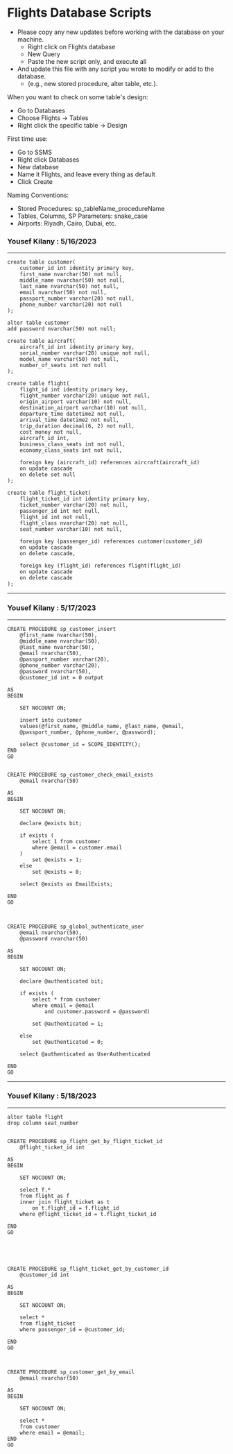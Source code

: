 # Flights Database Scripts
- Please copy any new updates before working with the database on your machine.
	+ Right click on Flights database
	+ New Query
	+ Paste the new script only, and execute all
- And update this file with any script you wrote to modify or add to the database.
    + (e.g., new stored procedure, alter table, etc.).

When you want to check on some table's design: 
- Go to Databases
- Choose Flights -> Tables
- Right click the specific table -> Design

First time use: 
- Go to SSMS
- Right click Databases
- New database
- Name it Flights, and leave every thing as default
- Click Create

Naming Conventions:
- Stored Procedures: sp_tableName_procedureName
- Tables, Columns, SP Parameters: snake_case
- Airports: Riyadh, Cairo, Dubai, etc.

### Yousef Kilany : 5/16/2023 
______________________________________________________________________
```
create table customer(
	customer_id int identity primary key,
	first_name nvarchar(50) not null,
	middle_name nvarchar(50) not null,
	last_name nvarchar(50) not null,
	email nvarchar(50) not null,
	passport_number varchar(20) not null,
	phone_number varchar(20) not null
);

alter table customer
add password nvarchar(50) not null;

create table aircraft(
	aircraft_id int identity primary key,
	serial_number varchar(20) unique not null,
	model_name varchar(50) not null,
	number_of_seats int not null
);

create table flight(
	flight_id int identity primary key,
	flight_number varchar(20) unique not null,
	origin_airport varchar(10) not null,
	destination_airport varchar(10) not null,
	departure_time datetime2 not null,
	arrival_time datetime2 not null,
	trip_duration decimal(6, 2) not null,
	cost money not null,
	aircraft_id int,
	business_class_seats int not null,
	economy_class_seats int not null,

	foreign key (aircraft_id) references aircraft(aircraft_id)
	on update cascade
	on delete set null
);

create table flight_ticket(
	flight_ticket_id int identity primary key,
	ticket_number varchar(20) not null,
	passenger_id int not null,
	flight_id int not null,
	flight_class nvarchar(20) not null,
	seat_number varchar(10) not null,
	
	foreign key (passenger_id) references customer(customer_id)
	on update cascade
	on delete cascade,

	foreign key (flight_id) references flight(flight_id)
	on update cascade
	on delete cascade
);

```
______________________________________________________________________

### Yousef Kilany : 5/17/2023
______________________________________________________________________
```
CREATE PROCEDURE sp_customer_insert
	@first_name nvarchar(50),
	@middle_name nvarchar(50),
	@last_name nvarchar(50),
	@email nvarchar(50),
	@passport_number varchar(20),
	@phone_number varchar(20),
	@password nvarchar(50),
	@customer_id int = 0 output

AS
BEGIN
	
	SET NOCOUNT ON;

	insert into customer 
	values(@first_name, @middle_name, @last_name, @email, 
	@passport_number, @phone_number, @password);

	select @customer_id = SCOPE_IDENTITY();
END
GO


CREATE PROCEDURE sp_customer_check_email_exists 
	@email nvarchar(50)
	
AS
BEGIN
	
	SET NOCOUNT ON;

	declare @exists bit;

	if exists (
		select 1 from customer 
		where @email = customer.email
	) 
		set @exists = 1;
	else
		set @exists = 0;

	select @exists as EmailExists;
    
END
GO



CREATE PROCEDURE sp_global_authenticate_user
	@email nvarchar(50),
	@password nvarchar(50)

AS
BEGIN

	SET NOCOUNT ON;

	declare @authenticated bit;

	if exists (
		select * from customer
		where email = @email 
			and customer.password = @password)

		set @authenticated = 1;

	else 
		set @authenticated = 0;

	select @authenticated as UserAuthenticated

END
GO

```
______________________________________________________________________

### Yousef Kilany : 5/18/2023
______________________________________________________________________

```
alter table flight
drop column seat_number


CREATE PROCEDURE sp_flight_get_by_flight_ticket_id
	@flight_ticket_id int

AS
BEGIN

	SET NOCOUNT ON;
	
	select f.* 
	from flight as f
	inner join flight_ticket as t 
		on t.flight_id = f.flight_id
	where @flight_ticket_id = t.flight_ticket_id

END
GO





CREATE PROCEDURE sp_flight_ticket_get_by_customer_id
	@customer_id int

AS
BEGIN

	SET NOCOUNT ON;

	select * 
	from flight_ticket
	where passenger_id = @customer_id;

END
GO



CREATE PROCEDURE sp_customer_get_by_email
	@email nvarchar(50)

AS
BEGIN
	
	SET NOCOUNT ON;

	select * 
	from customer
	where email = @email;
END
GO

```